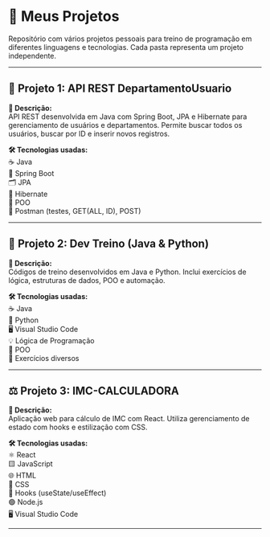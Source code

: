 # 📁 Meus Projetos

Repositório com vários projetos pessoais para treino de programação em diferentes linguagens e tecnologias. Cada pasta representa um projeto independente.

---

## 🚀 Projeto 1: API REST DepartamentoUsuario

**📝 Descrição:**  
API REST desenvolvida em Java com Spring Boot, JPA e Hibernate para gerenciamento de usuários e departamentos. Permite buscar todos os usuários, buscar por ID e inserir novos registros.

**🛠️ Tecnologias usadas:**  
☕ Java  
🌱 Spring Boot  
🗂️ JPA  
🐘 Hibernate  
🧠 POO  
📩 Postman (testes, GET(ALL, ID), POST)  

---

## 🧪 Projeto 2: Dev Treino (Java & Python)

**📝 Descrição:**  
Códigos de treino desenvolvidos em Java e Python. Inclui exercícios de lógica, estruturas de dados, POO e automação.

**🛠️ Tecnologias usadas:**  
☕ Java  
🐍 Python  
🖥️ Visual Studio Code  
💡 Lógica de Programação  
🧠 POO  
📄 Exercícios diversos  

---

## ⚖️ Projeto 3: IMC-CALCULADORA

**📝 Descrição:**  
Aplicação web para cálculo de IMC com React. Utiliza gerenciamento de estado com hooks e estilização com CSS.

**🛠️ Tecnologias usadas:**  
⚛️ React  
🟨 JavaScript  
🌐 HTML  
🎨 CSS  
🧩 Hooks (useState/useEffect)  
🟢 Node.js  
🖥️ Visual Studio Code  

---
